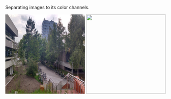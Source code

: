 Separating images to its color channels.

<img src="img.jpg" width="250" height="250">
<img src="red.jpg" width="250" height="250">

